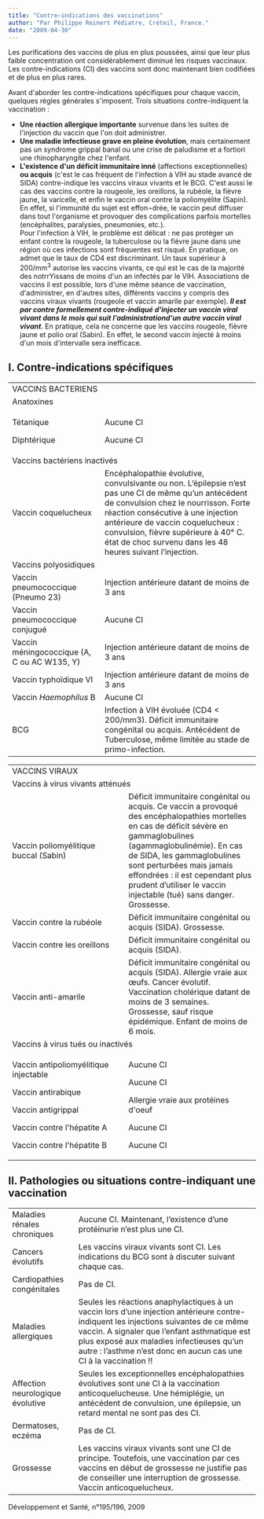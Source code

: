 ```yaml
---
title: "Contre–indications des vaccinations"
author: "Par Philippe Reinert Pédiatre, Créteil, France."
date: "2009-04-30"
---
```


<div class="teaser"><p>Les purifications des vaccins de plus en plus poussées, ainsi que leur plus faible concentration ont considérablement diminué les risques vaccinaux. Les contre-indications (CI) des vaccins sont donc maintenant bien codifiées et de plus en plus rares.</p></div>

Avant d'aborder les contre-indications spécifiques pour chaque vaccin, quelques règles générales s'imposent. Trois situations contre-indiquent la vaccination :

*   **Une réaction allergique importante** survenue dans les suites de l'injection du vaccin que l'on doit administrer.  
*   **Une maladie infectieuse grave en pleine évolution**, mais certainement pas un syndrome grippal banal ou une crise de paludisme et a fortiori une rhinopharyngite chez l'enfant.  
*   **L'existence d'un déficit immunitaire inné** (affections exceptionnelles) **ou acquis** (c'est le cas fréquent de l'infection à VIH au stade avancé de SIDA) contre-indique les vaccins viraux vivants et le BCG. C'est aussi le cas des vaccins contre la rougeole, les oreillons, la rubéole, la fièvre jaune, la varicelle, et enfin le vaccin oral contre la poliomyélite (Sapin). En effet, si l'immunité du sujet est effon¬drée, le vaccin peut diffuser dans tout l'organisme et provoquer des complications parfois mortelles (encéphalites, paralysies, pneumonies, etc.).  
    Pour l'infection à VIH, le problème est délicat : ne pas protéger un enfant contre la rougeole, la tuberculose ou la fièvre jaune dans une région où ces infections sont fréquentes est risqué. En pratique, on admet que le taux de CD4 est discriminant. Un taux supérieur à 200/mm<sup>3</sup> autorise les vaccins vivants, ce qui est le cas de la majorité des notrrYissans de moins d'un an infectés par le VIH. Associations de vaccins il est possible, lors d'une même séance de vaccination, d'administrer, en d'autres sites, différents vaccins y compris des vaccins viraux vivants (rougeole et vaccin amarile par exemple). **_Il est par contre formellement contre-indiqué d'injecter un vaccin viral vivant dans le mois qui suit l’administrationd'un autre vaccin viral vivant_**. En pratique, cela ne concerne que les vaccins rougeole, fièvre jaune et polio oral (Sabin). En effet, le second vaccin injecté à moins d'un mois d'intervalle sera inefficace.

## I. Contre-indications spécifiques

<table>

<tbody>

<tr>

<td class="rtecenter" colspan="2" style="width: 536px;">VACCINS BACTERIENS</td>

</tr>

<tr>

<td class="rtecenter" colspan="2" style="width: 208px;">Anatoxines</td>

</tr>

<tr>

<td style="width: 173px;">

Tétanique

Diphtérique

</td>

<td style="width: 325px;">

Aucune CI

Aucune CI

</td>

</tr>

<tr>

<td class="rtecenter" colspan="2" style="width: 208px;">Vaccins bactériens inactivés</td>

</tr>

<tr>

<td style="width: 173px;">

Vaccin coquelucheux

</td>

<td style="width: 325px;">Encéphalopathie évolutive, convulsivante ou non. L’épilepsie n’est pas une CI de même qu’un antécédent de convulsion chez le nourrisson.  
Forte réaction consécutive à une injection antérieure de vaccin coquelucheux : convulsion, fièvre supérieure à 40° C. état de choc survenu dans les 48 heures suivant l’injection.</td>

</tr>

<tr>

<td class="rtecenter" colspan="2" style="width: 208px;">Vaccins polyosidiques</td>

</tr>

<tr>

<td class="rteright" style="width: 173px;">Vaccin pneumococcique  
(Pneumo 23)</td>

<td style="width: 325px;">Injection antérieure datant de moins de 3 ans</td>

</tr>

<tr>

<td class="rteright" style="width: 173px;">Vaccin pneumococcique  
conjugué</td>

<td style="width: 325px;">Aucune CI</td>

</tr>

<tr>

<td class="rteright" style="width: 173px;">Vaccin méningococcique  
(A, C ou AC W135, Y)</td>

<td style="width: 325px;">Injection antérieure datant de moins de 3 ans</td>

</tr>

<tr>

<td class="rteright" style="width: 173px;">Vaccin typhoïdique VI</td>

<td style="width: 325px;">Injection antérieure datant de moins de 3 ans</td>

</tr>

<tr>

<td class="rteright" style="width: 173px;">Vaccin <em>Haemophilus</em> B</td>

<td style="width: 325px;">Aucune CI</td>

</tr>

<tr>

<td class="rteright" style="width: 173px;">BCG</td>

<td style="width: 325px;">Infection à VIH évoluée (CD4 < 200/mm3).  
Déficit immunitaire congénital ou acquis.  
Antécédent de Tuberculose, même limitée au stade de primo-infection.</td>

</tr>

</tbody>

</table>

<table>

<tbody>

<tr>

<td class="rtecenter" colspan="2" style="width: 514px;">VACCINS VIRAUX</td>

</tr>

<tr>

<td class="rtecenter" colspan="2" style="width: 514px;">Vaccins à virus vivants atténués</td>

</tr>

<tr>

<td class="rteright" style="width: 224px;">Vaccin poliomyélitique  
buccal (Sabin)</td>

<td style="width: 252px;">Déficit immunitaire congénital ou acquis.  
Ce vaccin a provoqué des encéphalopathies mortelles en cas de déficit sévère en gammaglobulines (agammaglobulinémie). En cas de SIDA, les gammaglobulines sont perturbées mais jamais effondrées : il est cependant plus prudent d’utiliser le vaccin injectable (tué) sans danger.  
Grossesse.</td>

</tr>

<tr>

<td class="rteright" style="width: 224px;">Vaccin contre  
la rubéole</td>

<td style="width: 252px;">Déficit immunitaire congénital ou acquis (SIDA).  
Grossesse.</td>

</tr>

<tr>

<td class="rteright" style="width: 224px;">Vaccin contre  
les oreillons</td>

<td style="width: 252px;">Déficit immunitaire congénital ou acquis (SIDA).</td>

</tr>

<tr>

<td class="rteright" style="width: 224px;">Vaccin anti-amarile</td>

<td style="width: 252px;">Déficit immunitaire congénital ou acquis (SIDA).  
Allergie vraie aux œufs.  
Cancer évolutif.  
Vaccination cholérique datant de moins de 3 semaines.  
Grossesse, sauf risque épidémique.  
Enfant de moins de 6 mois.</td>

</tr>

<tr>

<td class="rtecenter" colspan="2" style="width: 514px;">Vaccins à virus tués ou inactivés</td>

</tr>

<tr>

<td style="width: 224px;">

Vaccin antipoliomyélitique injectable

Vaccin antirabique

Vaccin antigrippal

Vaccin contre l'hépatite A

Vaccin contre l'hépatite B

</td>

<td style="width: 252px;">

Aucune CI

Aucune CI

Allergie vraie aux protéines d'oeuf

Aucune CI

Aucune CI

</td>

</tr>

</tbody>

</table>

## II. Pathologies ou situations contre-indiquant une vaccination

<table>

<tbody>

<tr>

<td>Maladies rénales chroniques</td>

<td>Aucune CI. Maintenant, l’existence d’une protéinurie n’est plus une CI.</td>

</tr>

<tr>

<td>Cancers évolutifs</td>

<td>Les vaccins viraux vivants sont CI.  
Les indications du BCG sont à discuter suivant chaque cas.</td>

</tr>

<tr>

<td>Cardiopathies congénitales</td>

<td>Pas de CI.</td>

</tr>

<tr>

<td>Maladies allergiques</td>

<td>Seules les réactions anaphylactiques à un vaccin lors d’une injection antérieure contre-indiquent les injections suivantes de ce même vaccin.  
A signaler que l’enfant asthmatique est plus exposé aux maladies infectieuses qu’un autre : l’asthme n’est donc en aucun cas une CI à la vaccination !!</td>

</tr>

<tr>

<td>Affection neurologique évolutive</td>

<td>Seules les exceptionnelles encéphalopathies évolutives sont une CI à la vaccination anticoquelucheuse.  
Une hémiplégie, un antécédent de convulsion, une épilepsie, un retard mental ne sont pas des CI.</td>

</tr>

<tr>

<td>Dermatoses, eczéma</td>

<td>Pas de CI.</td>

</tr>

<tr>

<td>Grossesse</td>

<td>Les vaccins viraux vivants sont une CI de principe. Toutefois, une vaccination par ces vaccins en début de grossesse ne justifie pas de conseiller une interruption de grossesse.  
Vaccin anticoquelucheux.</td>

</tr>

</tbody>

</table>

Développement et Santé, n°195/196, 2009